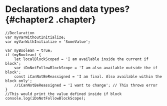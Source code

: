 # Declarations and data types? {#chapter2 .chapter}


	//Declaration
	var myVarWithoutInitialize;
	var myVarWithInitialize = 'SomeValue';

	var myBoolean = true;
	if (myBoolean) {
		let localBlockScoped = 'I am available inside the current if block';
		var iDoNotFollowBlockScope = 'I am also available outside the if block';
		const iCanNotBeReassigned = 'I am final. Also available within the block only';
		//iCanNotBeReassigned = 'I want to change'; // This throws error
	}
	//This would print the value defined inside if block
	console.log(iDoNotFollowBlockScope);
